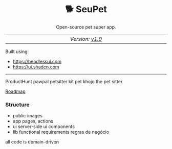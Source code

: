 <h1 align="center">
  🐕 SeuPet
</h1>

<p align="center">
  Open-source pet super app.
</p>

<p align="center">
  <table>
    <tbody>
      <td align="center">
        <img width="800" height="0" /><br>
        <i>Version: <a href="https://github.com/vitorgouveia/SeuPet/releases/tag/v1.0">v1.0</a></i>
        <img width="800" height="0" />
      </td>
    </tbody>
  </table>
</p>

Built using:

- https://headlessui.com
- https://ui.shadcn.com

---

ProductHunt
pawpal
petsitter kit
pet khojo
the pet sitter


[Roadmap](./lib/README.md)

### Structure

- public
  images
- app
  pages, actions
- ui
  server-side ui components
- lib
  functional requirements
  regras de negócio

all code is domain-driven
